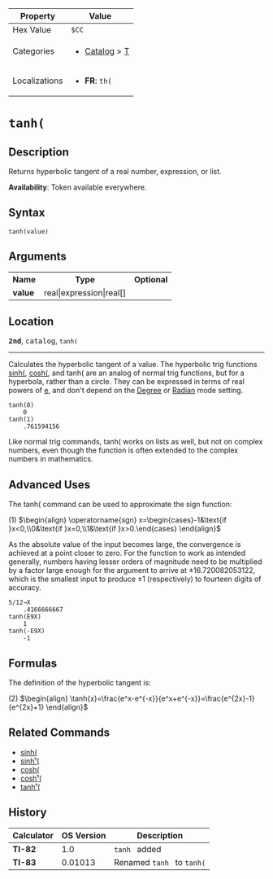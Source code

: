 | Property      | Value |
|---------------|-------|
| Hex Value     | `$CC`|
| Categories    | <ul><li>[Catalog](<../categories/Catalog.md>) > [T](<../categories/Catalog.md#T>)</li></ul> |
| Localizations | <ul><li><b>FR</b>: `th(`</li></ul> |

# `tanh(`

## Description
Returns hyperbolic tangent of a real number, expression, or list.


<b>Availability</b>: Token available everywhere.

## Syntax
`tanh(value)`

## Arguments
<table>
<tr><th>Name</th><th>Type</th><th>Optional</th></tr>

<tr><td><b>value</b></td><td>real|expression|real[]</td><td></td></tr>

</table>

## Location
<tt><kbd><b>2nd</b></kbd></tt>, <kbd>catalog</kbd>, `tanh(`
<hr>

Calculates the hyperbolic tangent of a value. The hyperbolic trig functions [sinh(](/sinh), [cosh(](/cosh), and tanh( are an analog of normal trig functions, but for a hyperbola, rather than a circle. They can be expressed in terms of real powers of [e](/e-value), and don't depend on the [Degree](/degree-mode) or [Radian](/radian-mode) mode setting.

```ti-basic
tanh(0)
    0
tanh(1)
    .761594156
```

Like normal trig commands, tanh( works on lists as well, but not on complex numbers, even though the function is often extended to the complex numbers in mathematics.

## Advanced Uses

The tanh( command can be used to approximate the sign function:

(1) $`\begin{align} \operatorname{sgn} x=\begin{cases}-1&\text{if }x<0,\\0&\text{if }x=0,\\1&\text{if }x>0.\end{cases} \end{align}`$ 

As the absolute value of the input becomes large, the convergence is achieved at a point closer to zero. For the function to work as intended generally, numbers having lesser orders of magnitude need to be multiplied by a factor large enough for the argument to arrive at ±16.720082053122, which is the smallest input to produce ±1 (respectively) to fourteen digits of accuracy.

```ti-basic
5/12→X
    .4166666667
tanh(E9X)
    1
tanh(-E9X)
    -1
```

## Formulas

The definition of the hyperbolic tangent is:

(2) $`\begin{align} \tanh{x}=\frac{e^x-e^{-x}}{e^x+e^{-x}}=\frac{e^{2x}-1}{e^{2x}+1} \end{align}`$ 

## Related Commands

*   [sinh(](/sinh)
*   [sinhֿ¹(](/arsinh)
*   [cosh(](/cosh)
*   [coshֿ¹(](/arcosh)
*   [tanhֿ¹(](/artanh)

## History
| Calculator | OS Version | Description |
|------------|------------|-------------|
| <b>TI-82</b> | 1.0 | `tanh ` added |
| <b>TI-83</b> | 0.01013 | Renamed `tanh ` to `tanh(`


